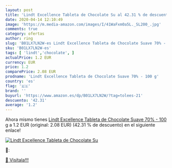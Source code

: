 ```yaml
---
layout: post
title: 'Lindt Excellence Tableta de Chocolate Su al 42.31 % de descuento'
date: 2020-04-14 12:10:49
image: 'https://m.media-amazon.com/images/I/41WaFxm0a5L._SL200_.jpg'
comments: true
category: ofertas
author: ring
slug: 'B01LX7LN2W-es Lindt Excellence Tableta de Chocolate Suave 70% - 100 g'
sku: 'B01LX7LN2W-es'
tags: [ 'lindt','chocolate', ]
actualPrice: 1.2 EUR
currency: EUR
price: 1.2
comparePrice: 2.08 EUR
prodname: 'Lindt Excellence Tableta de Chocolate Suave 70% - 100 g'
country: 'es'
flag: '🇪🇸'
brand: ''
buyurl: 'https://www.amazon.es/dp/B01LX7LN2W/?tag=tolees-21'
descuento: '42.31'
average: '1.2'
---
```


Ahora mismo tienes [Lindt Excellence Tableta de Chocolate Suave 70% - 100 g](https://www.amazon.es/dp/B01LX7LN2W/?tag=tolees-21) a 1.2 EUR (original: 2.08 EUR) (42.31 %  de descuento) en el siguiente enlace!

[![Lindt Excellence Tableta de Chocolate Su](https://m.media-amazon.com/images/I/41WaFxm0a5L._SL200_.jpg)](https://www.amazon.es/dp/B01LX7LN2W/?tag=tolees-21)

🔎:


[🛒 Visítala!!!](https://www.amazon.es/dp/B01LX7LN2W/?tag=tolees-21)
